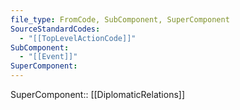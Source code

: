 ```yaml
---
file_type: FromCode, SubComponent, SuperComponent
SourceStandardCodes:
  - "[[TopLevelActionCode]]"
SubComponent:
  - "[[Event]]"
SuperComponent: 
---
```

SuperComponent:: [[DiplomaticRelations]]

